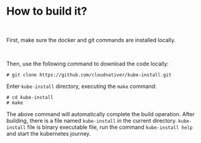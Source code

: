 # How to build it?
<br>

First, make sure the docker and git commands are installed locally.

<br>

Then, use the following command to download the code locally:

```
# git clone https://github.com/cloudnativer/kube-install.git
```

Enter `kube-install` directory, executing the `make` command:

```
# cd kube-install
# make
```

The above command will automatically complete the build operation. 
After building, there is a file named `kube-install` in the current directory. `kube-install` file is binary executable file, run the command `kube-install help` and start the kubernetes journey.
<br>
<br>


